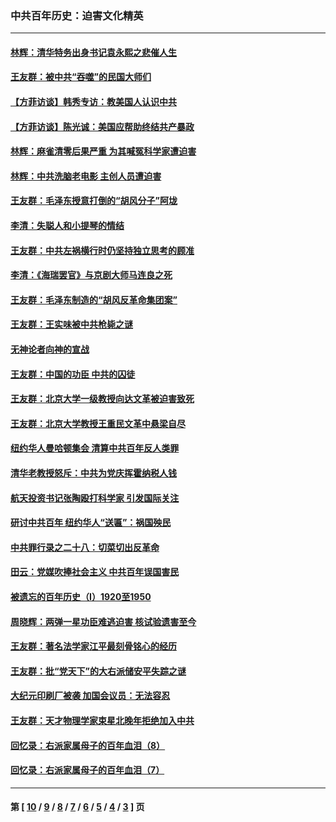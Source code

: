 ### 中共百年历史：迫害文化精英
---
#### [林辉：清华特务出身书记袁永熙之悲催人生](../../pages/nf1176111/n13997413.md?05240430) 
#### [王友群：被中共“吞噬”的民国大师们](../../pages/nf1176111/n13942620.md?05240430) 
#### [【方菲访谈】韩秀专访：教美国人认识中共](../../pages/nf1176111/n13821310.md?05240430) 
#### [【方菲访谈】陈光诚：美国应帮助终结共产暴政](../../pages/nf1176111/n13759521.md?05240430) 
#### [林辉：麻雀清零后果严重 为其喊冤科学家遭迫害](../../pages/nf1176111/n13746900.md?05240430) 
#### [林辉：中共洗脑老电影 主创人员遭迫害](../../pages/nf1176111/n13699437.md?05240430) 
#### [王友群：毛泽东授意打倒的“胡风分子”阿垅](../../pages/nf1176111/n13592541.md?05240430) 
#### [李清：失聪人和小提琴的情结](../../pages/nf1176111/n13459280.md?05240430) 
#### [王友群：中共左祸横行时仍坚持独立思考的顾准](../../pages/nf1176111/n13444722.md?05240430) 
#### [李清：《海瑞罢官》与京剧大师马连良之死](../../pages/nf1176111/n13412316.md?05240430) 
#### [王友群：毛泽东制造的“胡风反革命集团案”](../../pages/nf1176111/n13324909.md?05240430) 
#### [王友群：王实味被中共枪毙之谜](../../pages/nf1176111/n13307502.md?05240430) 
#### [无神论者向神的宣战](../../pages/nf1176111/n13281535.md?05240430) 
#### [王友群：中国的功臣 中共的囚徒](../../pages/nf1176111/n13291790.md?05240430) 
#### [王友群：北京大学一级教授向达文革被迫害致死](../../pages/nf1176111/n13150966.md?05240430) 
#### [王友群：北京大学教授王重民文革中悬梁自尽](../../pages/nf1176111/n13084645.md?05240430) 
#### [纽约华人曼哈顿集会 清算中共百年反人类罪](../../pages/nf1176111/n13084157.md?05240430) 
#### [清华老教授怒斥：中共为党庆挥霍纳税人钱](../../pages/nf1176111/n13071430.md?05240430) 
#### [航天投资书记张陶殴打科学家 引发国际关注](../../pages/nf1176111/n13069132.md?05240430) 
#### [研讨中共百年 纽约华人“送匾”：祸国殃民](../../pages/nf1176111/n13057367.md?05240430) 
#### [中共罪行录之二十八：切菜切出反革命](../../pages/nf1176111/n13030600.md?05240430) 
#### [田云：党媒吹捧社会主义 中共百年误国害民](../../pages/nf1176111/n13006682.md?05240430) 
#### [被遗忘的百年历史（I）1920至1950](../../pages/nf1176111/n12986411.md?05240430) 
#### [周晓辉：两弹一星功臣难逃迫害 核试验遗害至今](../../pages/nf1176111/n12974997.md?05240430) 
#### [王友群：著名法学家江平最刻骨铭心的经历](../../pages/nf1176111/n12970787.md?05240430) 
#### [王友群：批“党天下”的大右派储安平失踪之谜](../../pages/nf1176111/n12954229.md?05240430) 
#### [大纪元印刷厂被袭 加国会议员：无法容忍](../../pages/nf1176111/n12883028.md?05240430) 
#### [王友群：天才物理学家束星北晚年拒绝加入中共](../../pages/nf1176111/n12792913.md?05240430) 
#### [回忆录：右派家属母子的百年血泪（8）](../../pages/nf1176111/n12706196.md?05240430) 
#### [回忆录：右派家属母子的百年血泪（7）](../../pages/nf1176111/n12706191.md?05240430) 

---
#### 第 [ [10](./10.md?05240430) / [9](./9.md?05240430) / [8](./8.md?05240430) / [7](./7.md?05240430) / [6](./6.md?05240430) / [5](./5.md?05240430) / [4](./4.md?05240430) / [3](./3.md?05240430) ] 页
